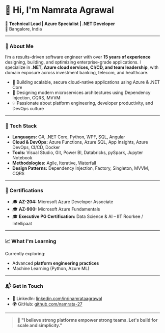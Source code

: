 # 👋 Hi, I'm Namrata Agrawal

🚀 **Technical Lead | Azure Specialist | .NET Developer**  
📍 Bangalore, India 

---

### 🧠 About Me

I’m a results-driven software engineer with over **15 years of experience** designing, building, and optimizing enterprise-grade applications. I specialize in **.NET, Azure cloud services, CI/CD, and team leadership**, with domain exposure across investment banking, telecom, and healthcare.

- 🔧 Building scalable, secure cloud-native applications using Azure & .NET Core
- 🧩 Designing modern microservices architectures using Dependency Injection, CQRS, MVVM
- 💡 Passionate about platform engineering, developer productivity, and DevOps culture

---

### 🔧 Tech Stack

- **Languages:** C#, .NET Core, Python, WPF, SQL, Angular
- **Cloud & DevOps:** Azure Functions, Azure SQL, App Insights, Azure DevOps, CI/CD, Docker
- **Tools:** Visual Studio, Git, Power BI, Databricks, pySpark, Jupyter Notebook
- **Methodologies:** Agile, Iterative, Waterfall
- **Design Patterns:** Dependency Injection, Factory, Singleton, MVVM, CQRS

---

### 📜 Certifications

- 🎓 **AZ-204:** Microsoft Azure Developer Associate  
- 🎓 **AZ-900:** Microsoft Azure Fundamentals  
- 🎓 **Executive PG Certification:** Data Science & AI – IIT Roorkee / Intellipaat


---

### 📈 What I'm Learning

Currently exploring:
- Advanced **platform engineering practices**
- Machine Learning (Python, Azure ML)

---

### 📬 Get in Touch

- 💼 LinkedIn: [linkedin.com/in/inamrataagrawal](https://www.linkedin.com/in/inamrataagrawal/)
- 🌍 GitHub: [github.com/namrata-27](https://github.com/namrata-27)

---

> 🎯 **"I believe strong platforms empower strong teams. Let's build for scale and simplicity."**

